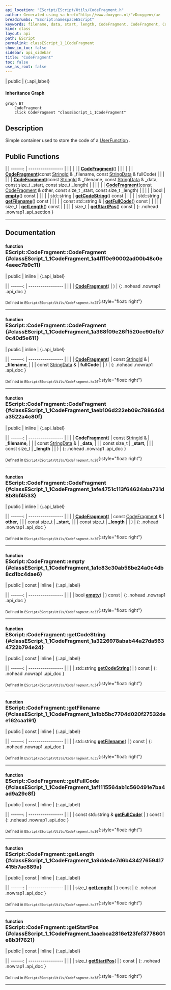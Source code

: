 ```yaml
---
api_location: "EScript/EScript/Utils/CodeFragment.h"
author: Generated using <a href="http://www.doxygen.nl/">Doxygen</a>
breadcrumbs: "EScript:namespaceEScript"
keywords: filename, data, start, length, CodeFragment, CodeFragment, CodeFragment, CodeFragment, empty, getCodeString, getFilename, getFullCode, getLength, getStartPos
kind: class
layout: api
path: EScript
permalink: classEScript_1_1CodeFragment
show_in_toc: false
sidebar: api_sidebar
title: "CodeFragment"
toc: false
use_as_root: false
---
```


| public |
{:.api_label}

#### Inheritance Graph

```mermaid
graph BT
	CodeFragment
	click CodeFragment "classEScript_1_1CodeFragment"
```

## Description

Simple container used to store the code of a [UserFunction](classEScript_1_1UserFunction) .



## Public Functions

|
| ------: | ----------------- |
|  | |
|  | **[CodeFragment](#classEScript_1_1CodeFragment_1a4fff0e90002ad00b48c0e4aeec7b9c11)**() |
|  | |
|  | **[CodeFragment](#classEScript_1_1CodeFragment_1a368f09e26f1520cc90efb70c40d5e611)**(const [StringId](classEScript_1_1StringId) & _filename, const [StringData](classEScript_1_1StringData) & fullCode) |
|  | |
|  | **[CodeFragment](#classEScript_1_1CodeFragment_1aeb106d222eb09c7886464a3522a4c80f)**(const [StringId](classEScript_1_1StringId) & _filename, const [StringData](classEScript_1_1StringData) & _data, const size_t _start, const size_t _length) |
|  | |
|  | **[CodeFragment](#classEScript_1_1CodeFragment_1afe4751c113f64624aba731d8b8bf4533)**(const [CodeFragment](classEScript_1_1CodeFragment) & other, const size_t _start, const size_t _length) |
|  | |
| bool | **[empty](#classEScript_1_1CodeFragment_1a1c83c30ab58be24a0c4db8cd1bc4dae6)**() const |
|  | |
| std::string | **[getCodeString](#classEScript_1_1CodeFragment_1a3226978abab44a27da5634722b794e24)**() const |
|  | |
| std::string | **[getFilename](#classEScript_1_1CodeFragment_1a1bb5bc7704d020f27532dee162caa191)**() const |
|  | |
| const std::string & | **[getFullCode](#classEScript_1_1CodeFragment_1af1115564ab1c560491e7ba4ad9a29c8f)**() const |
|  | |
| size_t | **[getLength](#classEScript_1_1CodeFragment_1a9dde4e7d6b43427659417415b7ac889a)**() const |
|  | |
| size_t | **[getStartPos](#classEScript_1_1CodeFragment_1aaebca2816e123fef3778601e8b3f7621)**() const |
{: .nohead .nowrap1 .api_section }


-------------------------------------------------------------------

## Documentation

### <small>function</small><br/> EScript::CodeFragment::CodeFragment {#classEScript_1_1CodeFragment_1a4fff0e90002ad00b48c0e4aeec7b9c11}

| public | inline |
{:.api_label}

|
| ------: | ----------------- |
|  |
|  **[CodeFragment](#classEScript_1_1CodeFragment_1a4fff0e90002ad00b48c0e4aeec7b9c11)**( |  ) |
{: .nohead .nowrap1 .api_doc }





<sub>Defined in `EScript/EScript/Utils/CodeFragment.h:25`</sub>{:style="float: right"}

-------------------------------------------------------------------

### <small>function</small><br/> EScript::CodeFragment::CodeFragment {#classEScript_1_1CodeFragment_1a368f09e26f1520cc90efb70c40d5e611}

| public | inline |
{:.api_label}

|
| ------: | ----------------- |
|  |
|  **[CodeFragment](#classEScript_1_1CodeFragment_1a368f09e26f1520cc90efb70c40d5e611)**( | const [StringId](classEScript_1_1StringId) & | **_filename**, |
| | const [StringData](classEScript_1_1StringData) & | **fullCode** |
|   ) |
{: .nohead .nowrap1 .api_doc }





<sub>Defined in `EScript/EScript/Utils/CodeFragment.h:26`</sub>{:style="float: right"}

-------------------------------------------------------------------

### <small>function</small><br/> EScript::CodeFragment::CodeFragment {#classEScript_1_1CodeFragment_1aeb106d222eb09c7886464a3522a4c80f}

| public | inline |
{:.api_label}

|
| ------: | ----------------- |
|  |
|  **[CodeFragment](#classEScript_1_1CodeFragment_1aeb106d222eb09c7886464a3522a4c80f)**( | const [StringId](classEScript_1_1StringId) & | **_filename**, |
| | const [StringData](classEScript_1_1StringData) & | **_data**, |
| | const size_t | **_start**, |
| | const size_t | **_length** |
|   ) |
{: .nohead .nowrap1 .api_doc }





<sub>Defined in `EScript/EScript/Utils/CodeFragment.h:28`</sub>{:style="float: right"}

-------------------------------------------------------------------

### <small>function</small><br/> EScript::CodeFragment::CodeFragment {#classEScript_1_1CodeFragment_1afe4751c113f64624aba731d8b8bf4533}

| public | inline |
{:.api_label}

|
| ------: | ----------------- |
|  |
|  **[CodeFragment](#classEScript_1_1CodeFragment_1afe4751c113f64624aba731d8b8bf4533)**( | const [CodeFragment](classEScript_1_1CodeFragment) & | **other**, |
| | const size_t | **_start**, |
| | const size_t | **_length** |
|   ) |
{: .nohead .nowrap1 .api_doc }





<sub>Defined in `EScript/EScript/Utils/CodeFragment.h:30`</sub>{:style="float: right"}

-------------------------------------------------------------------

### <small>function</small><br/> EScript::CodeFragment::empty {#classEScript_1_1CodeFragment_1a1c83c30ab58be24a0c4db8cd1bc4dae6}

| public | const | inline |
{:.api_label}

|
| ------: | ----------------- |
|  |
| bool **[empty](#classEScript_1_1CodeFragment_1a1c83c30ab58be24a0c4db8cd1bc4dae6)**( |  ) const |
{: .nohead .nowrap1 .api_doc }





<sub>Defined in `EScript/EScript/Utils/CodeFragment.h:33`</sub>{:style="float: right"}

-------------------------------------------------------------------

### <small>function</small><br/> EScript::CodeFragment::getCodeString {#classEScript_1_1CodeFragment_1a3226978abab44a27da5634722b794e24}

| public | const | inline |
{:.api_label}

|
| ------: | ----------------- |
|  |
| std::string **[getCodeString](#classEScript_1_1CodeFragment_1a3226978abab44a27da5634722b794e24)**( |  ) const |
{: .nohead .nowrap1 .api_doc }





<sub>Defined in `EScript/EScript/Utils/CodeFragment.h:34`</sub>{:style="float: right"}

-------------------------------------------------------------------

### <small>function</small><br/> EScript::CodeFragment::getFilename {#classEScript_1_1CodeFragment_1a1bb5bc7704d020f27532dee162caa191}

| public | const | inline |
{:.api_label}

|
| ------: | ----------------- |
|  |
| std::string **[getFilename](#classEScript_1_1CodeFragment_1a1bb5bc7704d020f27532dee162caa191)**( |  ) const |
{: .nohead .nowrap1 .api_doc }





<sub>Defined in `EScript/EScript/Utils/CodeFragment.h:35`</sub>{:style="float: right"}

-------------------------------------------------------------------

### <small>function</small><br/> EScript::CodeFragment::getFullCode {#classEScript_1_1CodeFragment_1af1115564ab1c560491e7ba4ad9a29c8f}

| public | const | inline |
{:.api_label}

|
| ------: | ----------------- |
|  |
| const std::string & **[getFullCode](#classEScript_1_1CodeFragment_1af1115564ab1c560491e7ba4ad9a29c8f)**( |  ) const |
{: .nohead .nowrap1 .api_doc }





<sub>Defined in `EScript/EScript/Utils/CodeFragment.h:36`</sub>{:style="float: right"}

-------------------------------------------------------------------

### <small>function</small><br/> EScript::CodeFragment::getLength {#classEScript_1_1CodeFragment_1a9dde4e7d6b43427659417415b7ac889a}

| public | const | inline |
{:.api_label}

|
| ------: | ----------------- |
|  |
| size_t **[getLength](#classEScript_1_1CodeFragment_1a9dde4e7d6b43427659417415b7ac889a)**( |  ) const |
{: .nohead .nowrap1 .api_doc }





<sub>Defined in `EScript/EScript/Utils/CodeFragment.h:37`</sub>{:style="float: right"}

-------------------------------------------------------------------

### <small>function</small><br/> EScript::CodeFragment::getStartPos {#classEScript_1_1CodeFragment_1aaebca2816e123fef3778601e8b3f7621}

| public | const | inline |
{:.api_label}

|
| ------: | ----------------- |
|  |
| size_t **[getStartPos](#classEScript_1_1CodeFragment_1aaebca2816e123fef3778601e8b3f7621)**( |  ) const |
{: .nohead .nowrap1 .api_doc }





<sub>Defined in `EScript/EScript/Utils/CodeFragment.h:38`</sub>{:style="float: right"}

-------------------------------------------------------------------

